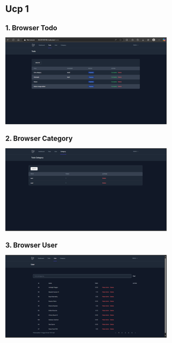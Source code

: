 # Ucp 1

## 1. Browser Todo

![Alt text](screenshoot/ucp1/image1.png)

## 2. Browser Category

![Alt text](screenshoot/ucp1/image2.png)

## 3. Browser User

![Alt text](screenshoot/ucp1/image3.png)